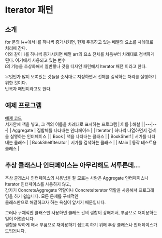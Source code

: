 # Iterator 패턴

## 소개
for 문의 i++에서 i를 하나씩 증가시키면, 현재 주목하고 있는 배열의 요소를 차례대로 처리해 간다.    
이와 같이  i를 하나씩 증가시키면 배열 arr의 요소 전체를 처음부터 차례대로 검색하게 된다. 여기에서 사용되고 있는 변수  
i의 기능을 추상화해서 일반홯나 것을 디자인 패턴에서 Iterator 패턴 이라고 한다.  
  
무엇인가 많이 모여있는 것들을 순서대로 지정하면서 전체를 검색하는 처리를 실행하기 위한 것이다.  
반복자 패턴이라고도 한다.

## 예제 프로그램
[예제 코드](../src/main/java/iterator/Main.java)  
서가안에 책을 넣고, 그 책의 이름을 차례대로 표시하는 프로그램
|:이름 |:해설 |
|---|---|
|  Aggregate | 집합체를 나타내는 인터페이스 |
| Iterator | 하나씩 나열하면서 검색을 실앻하는 인터페이스 |
| Book | 책을 나타내는 클래스 |
| BookShelf | 서가를 나타내는 클래스 |
| BookShelfIterator | 서가를 검색하는 클래스 |
| Main | 동작 테스트용 클래스 |

## 추상 클래스나 인터페이스는 아무리해도 서투른데...
추상 클래스나 인터페이스의 사용법을 잘 모르는 사람은 Aggregate 인터페이스나 Iterator 인터페이스를 사용하지 않고,  
갑자기 ConcreteAggregate 역할이나 ConcreteIterator 역할을 사용해서 프로그래밍을 하기 쉽습니다. 모든 문제를 구체적인  
클래스만으로 해결하고자 하는 욕심이 앞서기 때문입니다.  
  
그러나 구체적인 클래스만 사용하면 클래스 간의 결합이 강해져서, 부품으로 재이용하는 일이 어렵습니다.  
결합을 약하게 해서 부품으로 재이용하기 쉽도록 하기 위해 추상 클래스나 인터페이스가 도입됩니다.  
